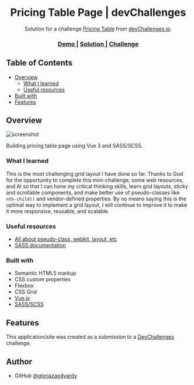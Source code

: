 <!-- Please update value in the {}  -->

<h1 align="center">Pricing Table Page | devChallenges</h1>

<div align="center">
   Solution for a challenge <a href="https://devchallenges.io/challenge/pricing-table-section-challenge" target="_blank">Pricing Table</a> from <a href="http://devchallenges.io" target="_blank">devChallenges.io</a>.
</div>

<div align="center">
  <h3>
    <a href="https://gloriazaodyardy.github.io/Pricing-Table/">
      Demo
    </a>
    <span> | </span>
    <a href="{https://your-url-to-the-solution}">
      Solution
    </a>
    <span> | </span>
    <a href="https://devchallenges.io/challenge/pricing-table-section-challenge">
      Challenge
    </a>
  </h3>
</div>

<!-- TABLE OF CONTENTS -->

## Table of Contents

- [Overview](#overview)
  - [What I learned](#what-i-learned)
  - [Useful resources](#useful-resources)
- [Built with](#built-with)
- [Features](#features)

<!-- OVERVIEW -->

## Overview

![screenshot](https://user-images.githubusercontent.com/16707738/92399059-5716eb00-f132-11ea-8b14-bcacdc8ec97b.png)

Building pricing table page using Vue 3 and SASS/SCSS.

### What I learned

This is the most challenging grid layout I have done so far. Thanks to God for the opportunity to complete this mini-challenge, some  web resources, and AI so that I can hone my critical thinking skills, learn grid layouts, sticky and scrollable components, and make better use of pseudo-classes like `nth-child()` and vendor-defined properties. By no means saying this is the optimal way to implement a grid layout, I will continue to improve it to make it more responsive, reusable, and scalable.

### Useful resources

- [All about pseudo-class, webkit, layout, etc](https://developer.mozilla.org/en-US/docs/Web/CSS)
- [SASS documentation](https://sass-lang.com/documentation/)

### Built with

- Semantic HTML5 markup
- CSS custom properties
- Flexbox
- CSS Grid
- [Vue.js](https://vuejs.org/)
- [SASS/SCSS](https://sass-lang.com/)

## Features

This application/site was created as a submission to a [DevChallenges](https://devchallenges.io/challenges-dashboard) challenge.

## Author

- GitHub [@gloriazaodyardy](https://{github.com/gloriazaodyardy})